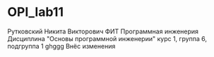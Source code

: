 # OPI_lab11
Рутковский
Никита
Викторович
ФИТ
Программная инженерия
Дисциплина "Основы программной инженерии"
курс 1, группа 6, подгруппа 1
ghggg
Внёс изменения

